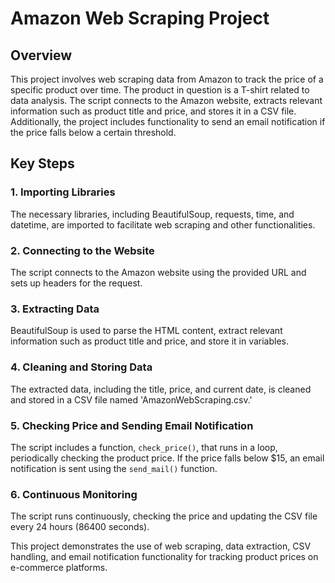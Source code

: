# Amazon Web Scraping Project

## Overview

This project involves web scraping data from Amazon to track the price of a specific product over time. The product in question is a T-shirt related to data analysis. The script connects to the Amazon website, extracts relevant information such as product title and price, and stores it in a CSV file. Additionally, the project includes functionality to send an email notification if the price falls below a certain threshold.

## Key Steps

### 1. Importing Libraries

The necessary libraries, including BeautifulSoup, requests, time, and datetime, are imported to facilitate web scraping and other functionalities.

### 2. Connecting to the Website

The script connects to the Amazon website using the provided URL and sets up headers for the request.

### 3. Extracting Data

BeautifulSoup is used to parse the HTML content, extract relevant information such as product title and price, and store it in variables.

### 4. Cleaning and Storing Data

The extracted data, including the title, price, and current date, is cleaned and stored in a CSV file named 'AmazonWebScraping.csv.'

### 5. Checking Price and Sending Email Notification

The script includes a function, `check_price()`, that runs in a loop, periodically checking the product price. If the price falls below $15, an email notification is sent using the `send_mail()` function.

### 6. Continuous Monitoring

The script runs continuously, checking the price and updating the CSV file every 24 hours (86400 seconds).

This project demonstrates the use of web scraping, data extraction, CSV handling, and email notification functionality for tracking product prices on e-commerce platforms.

